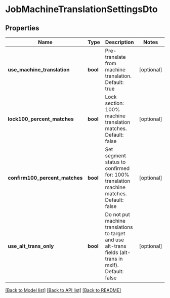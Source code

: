 # JobMachineTranslationSettingsDto

## Properties
Name | Type | Description | Notes
------------ | ------------- | ------------- | -------------
**use_machine_translation** | **bool** | Pre-translate from machine translation. Default: true | [optional] 
**lock100_percent_matches** | **bool** | Lock section: 100% machine translation matches. Default: false | [optional] 
**confirm100_percent_matches** | **bool** | Set segment status to confirmed for: 100% translation machine matches. Default: false | [optional] 
**use_alt_trans_only** | **bool** | Do not put machine translations to target and use alt-trans fields (alt-trans in mxlf). Default: false | [optional] 

[[Back to Model list]](../README.md#documentation-for-models) [[Back to API list]](../README.md#documentation-for-api-endpoints) [[Back to README]](../README.md)

